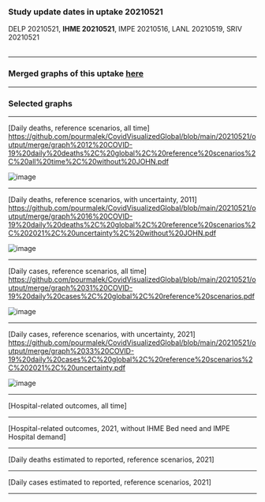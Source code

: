 ### Study update dates in uptake 20210521

DELP 20210521, **IHME 20210521**, IMPE 20210516, LANL 20210519, SRIV 20210521 
<br/><br/>
****

### Merged graphs of this uptake [here](https://github.com/pourmalek/CovidVisualizedGlobal/blob/main/20210521/graphs%20merge%2020210521.pdf)


****


### Selected graphs

****

[Daily deaths, reference scenarios, all time] https://github.com/pourmalek/CovidVisualizedGlobal/blob/main/20210521/output/merge/graph%2012%20COVID-19%20daily%20deaths%2C%20global%2C%20reference%20scenarios%2C%20all%20time%2C%20without%20JOHN.pdf

![image](https://user-images.githubusercontent.com/30849720/120910180-8743d980-c631-11eb-8bd2-9bfa045b2776.png)

****

[Daily deaths, reference scenarios, with uncertainty, 2011] https://github.com/pourmalek/CovidVisualizedGlobal/blob/main/20210521/output/merge/graph%2016%20COVID-19%20daily%20deaths%2C%20global%2C%20reference%20scenarios%2C%202021%2C%20uncertainty%2C%20without%20JOHN.pdf

![image](https://user-images.githubusercontent.com/30849720/120910220-df7adb80-c631-11eb-9992-c840ff3d8eba.png)

****

[Daily cases, reference scenarios, all time] https://github.com/pourmalek/CovidVisualizedGlobal/blob/main/20210521/output/merge/graph%2031%20COVID-19%20daily%20cases%2C%20global%2C%20reference%20scenarios.pdf

![image](https://user-images.githubusercontent.com/30849720/120910233-0f29e380-c632-11eb-93ff-18297c7e500a.png)

****

[Daily cases, reference scenarios, with uncertainty, 2021] https://github.com/pourmalek/CovidVisualizedGlobal/blob/main/20210521/output/merge/graph%2033%20COVID-19%20daily%20cases%2C%20global%2C%20reference%20scenarios%2C%202021%2C%20uncertainty.pdf

![image](https://user-images.githubusercontent.com/30849720/120910263-4f896180-c632-11eb-9a38-7760e91bfed5.png)

****

[Hospital-related outcomes, all time]
****

[Hospital-related outcomes, 2021, without IHME Bed need and IMPE Hospital demand]
****

[Daily deaths estimated to reported, reference scenarios, 2021]

****

[Daily cases estimated to reported, reference scenarios, 2021]

****

